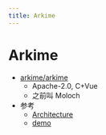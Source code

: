 ```yaml
---
title: Arkime
---
```


# Arkime

- [arkime/arkime](https://github.com/arkime/arkime)
  - Apache-2.0, C+Vue
  - 之前叫 Moloch
- 参考
  - [Architecture](https://arkime.com/architecture)
  - [demo](https://moloch:moloch@demo.arkime.com/sessions?date=-1)
